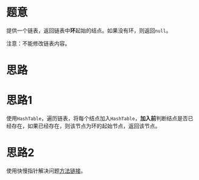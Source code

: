 # 题意

提供一个链表，返回链表中**环**起始的结点。如果没有环，则返回`null`。

注意：不能修改链表内容。

# 思路

# 思路1

使用`HashTable`，遍历链表，将每个结点加入`HashTable`，**加入前**判断结点是否已经存在，如果已经存在，则该节点为环的起始节点，返回该节点。

# 思路2

使用快慢指针解决问题[方法链接](http://blog.csdn.net/willduan1/article/details/50938210)。